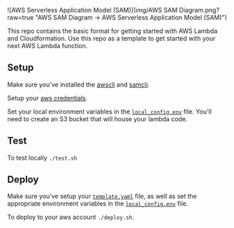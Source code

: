 ![AWS Serverless Application Model (SAM)](img/AWS SAM Diagram.png?raw=true "AWS SAM Diagram -> AWS Serverless Application Model (SAM)")

This repo contains the basic format for getting started with AWS Lambda and Cloudformation. Use this repo as a template to get started with your next AWS Lambda function.

## Setup

Make sure you've installed the [awscli](https://docs.aws.amazon.com/en_pv/cli/latest/userguide/cli-chap-install.html) and [samcli](https://docs.aws.amazon.com/serverless-application-model/latest/developerguide/serverless-sam-cli-install.html).

Setup your [aws credentials](https://docs.aws.amazon.com/en_pv/cli/latest/userguide/cli-chap-configure.html).

Set your local environment variables in the [`local_config.env`](./local_config.env) file. You'll need to create an S3 bucket that will house your lambda code.

## Test

To test locally `./test.sh`

## Deploy

Make sure you've setup your [`template.yaml`](./template.yaml) file, as well as set the appropriate environment variables in the [`local_config.env`](./local_config.env) file.

To deploy to your aws account `./deploy.sh`.
